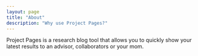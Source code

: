 ```yaml
---
layout: page
title: "About"
description: "Why use Project Pages?"
---
```


Project Pages is a research blog tool that allows you to quickly show your latest results to an advisor, collaborators or your mom.
	
